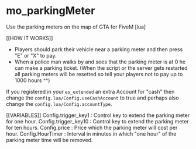 # mo_parkingMeter
Use the parking meters on the map of GTA for FiveM [lua]

[[HOW IT WORKS]]
- Players should park their vehicle near a parking meter and then press "E" or "X" to pay.
- When a police man walks by and sees that the parking meter is at 0 he can make a parking ticket.
(When the script or the server gets restarted all parking meters will be resetted so tell your players not to pay up to 1000 hours ^^)

If you registered in your ``es_extended`` an extra Account for "cash" then change the ``config.lua/Config.useCashAccount`` to true and perhaps also change the ``config.lua/Config.accountType``.

[[VARIABLES]]
Config.trigger_key1 : Control key to extend the parking meter for one hour.
Config.trigger_key10 : Control key to extend the parking meter for ten hours.
Config.price : Price which the parking meter will cost per hour.
Config.HourTimer : Interval in minutes in which "one hour" of the parking meter time will be removed.
